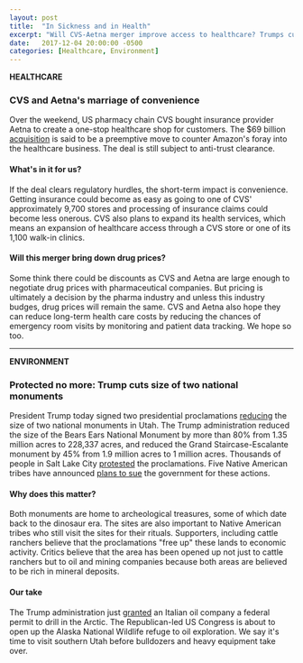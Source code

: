```yaml
---
layout: post
title:  "In Sickness and in Health"
excerpt: "Will CVS-Aetna merger improve access to healthcare? Trumps cuts size of two national monuments in Utah."
date:   2017-12-04 20:00:00 -0500
categories: [Healthcare, Environment]
---
```


**HEALTHCARE**

### CVS and Aetna's marriage of convenience

Over the weekend, US pharmacy chain CVS bought insurance provider Aetna to create a one-stop healthcare shop for customers. The $69 billion [acquisition](https://www.usatoday.com/story/money/2017/12/03/cvs-buying-aetna-deal-valued-69-billion-reports/917685001/) is said to be a preemptive move to counter Amazon's foray into the healthcare business. The deal is still subject to anti-trust clearance.

#### What's in it for us?

If the deal clears regulatory hurdles, the short-term impact is convenience. Getting insurance could become as easy as going to one of CVS' approximately 9,700 stores and processing of insurance claims could become less onerous. CVS also plans to expand its health services, which means an expansion of healthcare access through a CVS store or one of its 1,100 walk-in clinics.

#### Will this merger bring down drug prices?

Some think there could be discounts as CVS and Aetna are large enough to negotiate drug prices with pharmaceutical companies. But pricing is ultimately a decision by the pharma industry and unless this industry budges, drug prices will remain the same. CVS and Aetna also hope they can reduce long-term health care costs by reducing the chances of emergency room visits by monitoring and patient data tracking. We hope so too.

* * *

**ENVIRONMENT**

### Protected no more: Trump cuts size of two national monuments

President Trump today signed two presidential proclamations [reducing](http://www.cnn.com/2017/12/04/politics/utah-monuments-trump-weir/index.html) the size of two national monuments in Utah. The Trump administration reduced the size of the Bears Ears National Monument by more than 80% from 1.35 million acres to 228,337 acres, and reduced the Grand Staircase-Escalante monument by 45% from 1.9 million acres to 1 million acres. Thousands of people in Salt Lake City  [protested](http://www.sltrib.com/news/politics/2017/12/04/thousands-of-protesters-in-utah-decry-hatch-trump-and-the-revision-of-national-monuments/) the proclamations. Five Native American tribes have announced [plans to sue](https://www.washingtonpost.com/politics/trump-scales-back-two-huge-national-monuments-in-utah-drawing-praise-and-protests/2017/12/04/758c85c6-d908-11e7-b1a8-62589434a581_story.html?utm_term=.e4c3a66ba664) the government for these actions.

#### Why does this matter?

Both monuments are home to archeological treasures, some of which date back to the dinosaur era. The sites are also important to Native American tribes who still visit the sites for their rituals. Supporters, including cattle ranchers believe that the proclamations "free up" these lands to economic activity. Critics believe that the area has been opened up not just to cattle ranchers but to oil and mining companies because both areas are believed to be rich in mineral deposits.

#### Our take

The Trump administration just [granted](http://abcnews.go.com/US/wireStory/eni-receives-federal-permit-us-arctic-offshore-drilling-51442959) an Italian oil company a federal permit to drill in the Arctic. The Republican-led US Congress is about to open up the Alaska National Wildlife refuge to oil exploration. We say it's time to visit southern Utah before bulldozers and heavy equipment take over.
